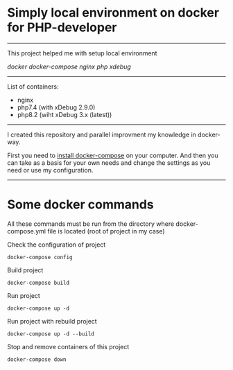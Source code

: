 Simply local environment on docker for PHP-developer
===
---

This project helped me with setup local environment

*docker docker-compose nginx php xdebug*

---
List of containers:
- nginx 
- php7.4 (with xDebug 2.9.0)
- php8.2 (wiht xDebug 3.x (latest))

----

I created this repository and parallel improvment my knowledge in docker-way.

First you need to <a href="https://docs.docker.com/compose/install/">install docker-compose</a> on your computer. 
And then you can take as a basis for your own needs and change the settings as you need or use my configuration.

---

# Some docker commands

All these commands must be run from the directory where docker-compose.yml file is located (root of project in my case)

Check the configuration of project

```
docker-compose config
```

Build project

```
docker-compose build
```

Run project

```
docker-compose up -d
```

Run project with rebuild project

```
docker-compose up -d --build
```

Stop and remove containers of this project

```
docker-compose down
```



